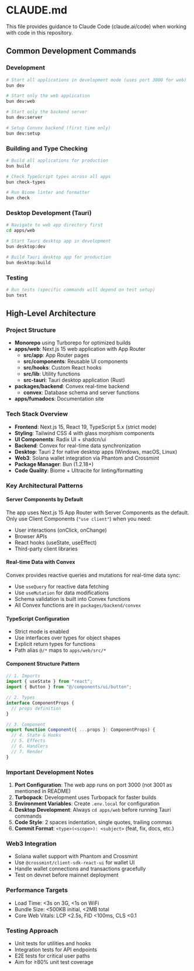 # CLAUDE.md

This file provides guidance to Claude Code (claude.ai/code) when working with code in this repository.

## Common Development Commands

### Development

```bash
# Start all applications in development mode (uses port 3000 for web)
bun dev

# Start only the web application
bun dev:web

# Start only the backend server
bun dev:server

# Setup Convex backend (first time only)
bun dev:setup
```

### Building and Type Checking

```bash
# Build all applications for production
bun build

# Check TypeScript types across all apps
bun check-types

# Run Biome linter and formatter
bun check
```

### Desktop Development (Tauri)

```bash
# Navigate to web app directory first
cd apps/web

# Start Tauri desktop app in development
bun desktop:dev

# Build Tauri desktop app for production
bun desktop:build
```

### Testing

```bash
# Run tests (specific commands will depend on test setup)
bun test
```

## High-Level Architecture

### Project Structure

- **Monorepo** using Turborepo for optimized builds
- **apps/web**: Next.js 15 web application with App Router
  - **src/app**: App Router pages
  - **src/components**: Reusable UI components
  - **src/hooks**: Custom React hooks
  - **src/lib**: Utility functions
  - **src-tauri**: Tauri desktop application (Rust)
- **packages/backend**: Convex real-time backend
  - **convex**: Database schema and server functions
- **apps/fumadocs**: Documentation site

### Tech Stack Overview

- **Frontend**: Next.js 15, React 19, TypeScript 5.x (strict mode)
- **Styling**: Tailwind CSS 4 with glass morphism components
- **UI Components**: Radix UI + shadcn/ui
- **Backend**: Convex for real-time data synchronization
- **Desktop**: Tauri 2 for native desktop apps (Windows, macOS, Linux)
- **Web3**: Solana wallet integration via Phantom and Crossmint
- **Package Manager**: Bun (1.2.18+)
- **Code Quality**: Biome + Ultracite for linting/formatting

### Key Architectural Patterns

#### Server Components by Default

The app uses Next.js 15 App Router with Server Components as the default. Only use Client Components (`"use client"`) when you need:

- User interactions (onClick, onChange)
- Browser APIs
- React hooks (useState, useEffect)
- Third-party client libraries

#### Real-time Data with Convex

Convex provides reactive queries and mutations for real-time data sync:

- Use `useQuery` for reactive data fetching
- Use `useMutation` for data modifications
- Schema validation is built into Convex functions
- All Convex functions are in `packages/backend/convex`

#### TypeScript Configuration

- Strict mode is enabled
- Use interfaces over types for object shapes
- Explicit return types for functions
- Path alias `@/*` maps to `apps/web/src/*`

#### Component Structure Pattern

```typescript
// 1. Imports
import { useState } from "react";
import { Button } from "@/components/ui/button";

// 2. Types
interface ComponentProps {
  // props definition
}

// 3. Component
export function Component({ ...props }: ComponentProps) {
  // 4. State & Hooks
  // 5. Effects
  // 6. Handlers
  // 7. Render
}
```

### Important Development Notes

1. **Port Configuration**: The web app runs on port 3000 (not 3001 as mentioned in README)
2. **Turbopack**: Development uses Turbopack for faster builds
3. **Environment Variables**: Create `.env.local` for configuration
4. **Desktop Development**: Always `cd apps/web` before running Tauri commands
5. **Code Style**: 2 spaces indentation, single quotes, trailing commas
6. **Commit Format**: `<type>(<scope>): <subject>` (feat, fix, docs, etc.)

### Web3 Integration

- Solana wallet support with Phantom and Crossmint
- Use `@crossmint/client-sdk-react-ui` for wallet UI
- Handle wallet connections and transactions gracefully
- Test on devnet before mainnet deployment

### Performance Targets

- Load Time: <3s on 3G, <1s on WiFi
- Bundle Size: <500KB initial, <2MB total
- Core Web Vitals: LCP <2.5s, FID <100ms, CLS <0.1

### Testing Approach

- Unit tests for utilities and hooks
- Integration tests for API endpoints
- E2E tests for critical user paths
- Aim for ≥80% unit test coverage
